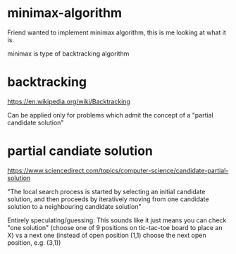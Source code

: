 # minimax-algorithm
Friend wanted to implement minimax algorithm, this is me looking at what it is.

minimax is type of backtracking algorithm

# backtracking
https://en.wikipedia.org/wiki/Backtracking

Can be applied only for problems which admit the concept of a "partial candidate solution"

# partial candiate solution
https://www.sciencedirect.com/topics/computer-science/candidate-partial-solution

"The local search process is started by selecting an initial candidate solution, and then proceeds by iteratively moving from one candidate solution to a neighbouring candidate solution"

Entirely speculating/guessing:
This sounds like it just means you can check "one solution" (choose one of 9 positions on tic-tac-toe board to place an X) vs a next one (instead of open position (1,1) choose the next open position, e.g. (3,1))




